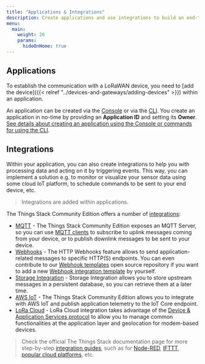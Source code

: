 ```yaml
---
title: "Applications & Integrations"
description: Create applications and use integrations to build an end-to-end IoT solution
menu:
  main:
    weight: 20
    params:
      hideOnHome: true
---
```


## Applications

To establish the communication with a LoRaWAN device, you need to [add the device]({{< relref "../devices-and-gateways/adding-devices" >}}) within an application.

An application can be created via the [Console](https://www.thethingsindustries.com/docs/getting-started/console/) or via the [CLI](https://www.thethingsindustries.com/docs/getting-started/cli/). You create an application in no-time by providing an **Application ID** and setting its **Owner**. [See details about creating an application using the Console or commands for using the CLI](https://www.thethingsindustries.com/docs/integrations/adding-applications/).

## Integrations

Within your application, you can also create integrations to help you with processing data and acting on it by triggering events. This way, you can implement a solution e.g. to monitor or visualize your sensor data using some cloud IoT platform, to schedule commands to be sent to your end device, etc. 

> Integrations are added within applications.

The Things Stack Community Edition offers a number of [integrations](https://www.thethingsindustries.com/docs/integrations/):

- [MQTT](https://www.thethingsindustries.com/docs/integrations/mqtt/) - The Things Stack Community Edition exposes an MQTT Server, so you can use [MQTT clients](https://www.thethingsindustries.com/docs/integrations/mqtt-clients/)  to subscribe to uplink messages coming from your device, or to publish downlink messages to be sent to your device.
- [Webhooks](https://www.thethingsindustries.com/docs/integrations/webhooks/) - The HTTP Webhooks feature allows to send application-related messages to specific HTTP(S) endpoints. You can even contribute to our [Webhook templates](https://github.com/TheThingsNetwork/lorawan-webhook-templates/) open source repository if you want to add a new [Webhook integration template](https://www.thethingsindustries.com/docs/integrations/webhooks/webhook-templates/) by yourself. 
- [Storage Integration](https://www.thethingsindustries.com/docs/integrations/storage) - Storage Integration allows you to store upstream messages in a persistent database, so you can retrieve them at a later time.
- [AWS IoT](https://www.thethingsindustries.com/docs/integrations/aws-iot/) - The Things Stack Community Edition allows you to integrate with AWS IoT and publish application telemetry to the IoT Core endpoint.
- [LoRa Cloud](https://www.thethingsindustries.com/docs/reference/application-packages/lora-cloud-device-and-application-services/) - LoRa Cloud integration takes advantage of the [Device & Application Services protocol](https://www.loracloud.com/documentation/device_management) to allow you to manage common functionalities at the application layer and geolocation for modem-based devices. 

> Check the official The Things Stack documentation page for more step-by-step [integration guides](https://www.thethingsindustries.com/docs/integrations/), such as for [Node-RED](https://www.thethingsindustries.com/docs/integrations/node-red/), [IFTTT](https://www.thethingsindustries.com/docs/integrations/ifttt/), [popular cloud platforms](https://www.thethingsindustries.com/docs/integrations/cloud-integrations/), etc.
